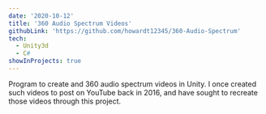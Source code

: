 ```yaml
---
date: '2020-10-12'
title: '360 Audio Spectrum Videos'
githubLink: 'https://github.com/howardt12345/360-Audio-Spectrum'
tech:
  - Unity3d
  - C#
showInProjects: true
---
```


Program to create and 360 audio spectrum videos in Unity. I once created such videos to post on YouTube back in 2016, and have sought to recreate those videos through this project.
